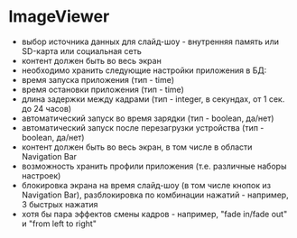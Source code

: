 ImageViewer
===========
- выбор источника данных для слайд-шоу - внутренняя память или SD-карта или социальная сеть 
- контент должен быть во весь экран 
- необходимо хранить следующие настройки приложения в БД:
 - время запуска приложения (тип - time)
 - время остановки приложения (тип - time)
 - длина задержки между кадрами (тип - integer, в секундах, от 1 сек. до 24 часов)
 - автоматический запуск во время зарядки (тип - boolean, да/нет)
 - автоматический запуск после перезагрузки устройства (тип - boolean, да/нет)
- контент должен быть во весь экран, в том числе в области Navigation Bar
- возможность хранить профили приложения (т.е. различные наборы настроек)
- блокировка экрана на время слайд-шоу (в том числе кнопок из Navigation Bar), разблокировка по комбинации нажатий - например, 3 быстрых нажатия
- хотя бы пара эффектов смены кадров - например, "fade in/fade out" и "from left to right"
